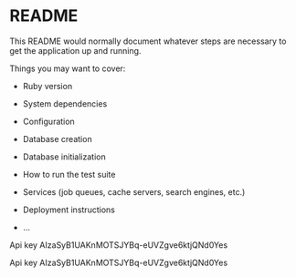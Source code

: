 # README

This README would normally document whatever steps are necessary to get the
application up and running.

Things you may want to cover:

* Ruby version

* System dependencies

* Configuration

* Database creation

* Database initialization

* How to run the test suite

* Services (job queues, cache servers, search engines, etc.)

* Deployment instructions

* ...


Api key AIzaSyB1UAKnMOTSJYBq-eUVZgve6ktjQNd0Yes


Api key AIzaSyB1UAKnMOTSJYBq-eUVZgve6ktjQNd0Yes